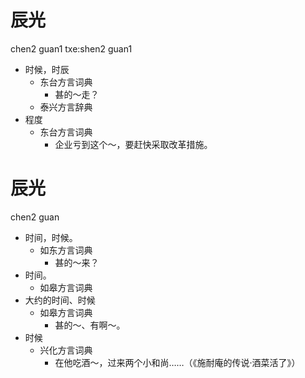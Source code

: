# 辰光
chen2 guan1
txe:shen2 guan1
+ 时候，时辰
  * 东台方言词典
    - 甚的～走？
  * 泰兴方言辞典
+ 程度
  * 东台方言词典
    - 企业亏到这个～，要赶快采取改革措施。

# 辰光
chen2 guan
+ 时间，时候。
  * 如东方言词典
    - 甚的～来？
+ 时间。
  * 如皋方言词典
+ 大约的时间、时候
  * 如皋方言词典
    - 甚的～、有啊～。
+ 时候
  * 兴化方言词典
    - 在他吃酒～，过来两个小和尚……（《施耐庵的传说·酒菜活了》）
